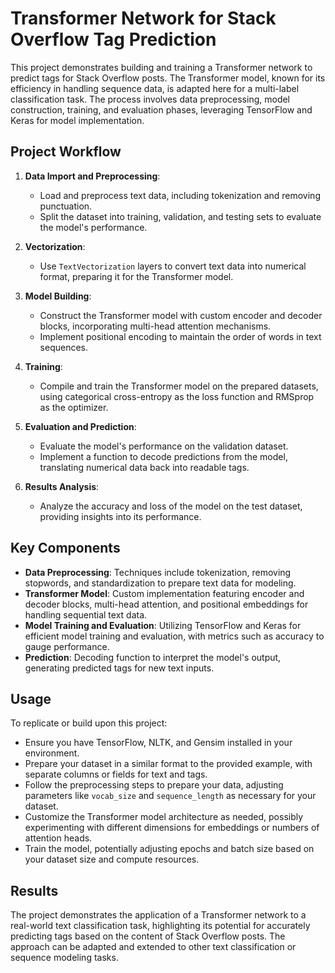 # Transformer Network for Stack Overflow Tag Prediction

This project demonstrates building and training a Transformer network to predict tags for Stack Overflow posts. The Transformer model, known for its efficiency in handling sequence data, is adapted here for a multi-label classification task. The process involves data preprocessing, model construction, training, and evaluation phases, leveraging TensorFlow and Keras for model implementation.

## Project Workflow

1. **Data Import and Preprocessing**:
   - Load and preprocess text data, including tokenization and removing punctuation.
   - Split the dataset into training, validation, and testing sets to evaluate the model's performance.

2. **Vectorization**:
   - Use `TextVectorization` layers to convert text data into numerical format, preparing it for the Transformer model.

3. **Model Building**:
   - Construct the Transformer model with custom encoder and decoder blocks, incorporating multi-head attention mechanisms.
   - Implement positional encoding to maintain the order of words in text sequences.

4. **Training**:
   - Compile and train the Transformer model on the prepared datasets, using categorical cross-entropy as the loss function and RMSprop as the optimizer.

5. **Evaluation and Prediction**:
   - Evaluate the model's performance on the validation dataset.
   - Implement a function to decode predictions from the model, translating numerical data back into readable tags.

6. **Results Analysis**:
   - Analyze the accuracy and loss of the model on the test dataset, providing insights into its performance.

## Key Components

- **Data Preprocessing**: Techniques include tokenization, removing stopwords, and standardization to prepare text data for modeling.
- **Transformer Model**: Custom implementation featuring encoder and decoder blocks, multi-head attention, and positional embeddings for handling sequential text data.
- **Model Training and Evaluation**: Utilizing TensorFlow and Keras for efficient model training and evaluation, with metrics such as accuracy to gauge performance.
- **Prediction**: Decoding function to interpret the model's output, generating predicted tags for new text inputs.

## Usage

To replicate or build upon this project:
- Ensure you have TensorFlow, NLTK, and Gensim installed in your environment.
- Prepare your dataset in a similar format to the provided example, with separate columns or fields for text and tags.
- Follow the preprocessing steps to prepare your data, adjusting parameters like `vocab_size` and `sequence_length` as necessary for your dataset.
- Customize the Transformer model architecture as needed, possibly experimenting with different dimensions for embeddings or numbers of attention heads.
- Train the model, potentially adjusting epochs and batch size based on your dataset size and compute resources.

## Results

The project demonstrates the application of a Transformer network to a real-world text classification task, highlighting its potential for accurately predicting tags based on the content of Stack Overflow posts. The approach can be adapted and extended to other text classification or sequence modeling tasks.
